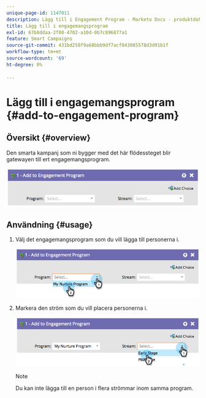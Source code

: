 ```yaml
---
unique-page-id: 1147011
description: Lägg till i Engagement Program - Marketo Docs - produktdokumentation
title: Lägg till i engagemangsprogram
exl-id: 67b8ddaa-2f00-4702-a10d-0b7c896877a1
feature: Smart Campaigns
source-git-commit: 431bd258f9a68bbb9df7acf043085578d3d91b1f
workflow-type: tm+mt
source-wordcount: '69'
ht-degree: 0%

---
```


# Lägg till i engagemangsprogram {#add-to-engagement-program}

## Översikt {#overview}

Den smarta kampanj som ni bygger med det här flödessteget blir gatewayen till ert engagemangsprogram.

![](assets/image2014-9-22-14-3a47-3a32.png)

## Användning {#usage}

1. Välj det engagemangsprogram som du vill lägga till personerna i.

   ![](assets/image2014-9-22-14-3a47-3a36.png)

1. Markera den ström som du vill placera personerna i.

   ![](assets/image2014-9-22-14-3a47-3a39.png)

   >[!NOTE]
   >
   >Du kan inte lägga till en person i flera strömmar inom samma program.
